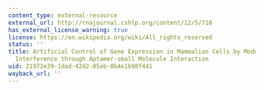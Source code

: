 ```yaml
---
content_type: external-resource
external_url: http://rnajournal.cshlp.org/content/12/5/710
has_external_license_warning: true
license: https://en.wikipedia.org/wiki/All_rights_reserved
status: ''
title: Artificial Control of Gene Expression in Mammalian Cells by Modulating RNA
  Interference through Aptamer-small Molecule Interaction
uid: 21972e39-1dad-42d2-85eb-0b4e1b98f441
wayback_url: ''
---
```

